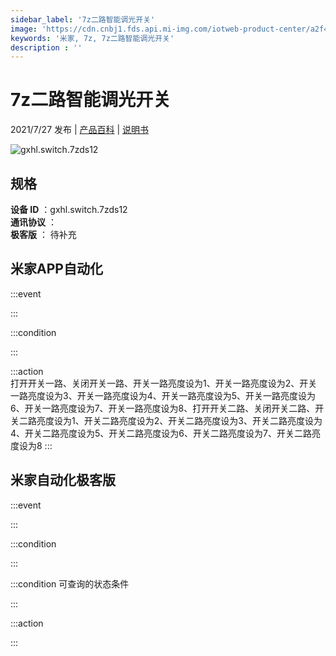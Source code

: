 ```yaml
---
sidebar_label: '7z二路智能调光开关'
image: 'https://cdn.cnbj1.fds.api.mi-img.com/iotweb-product-center/a2f4bc2b8025d7dcb98b87196824d7d5_1627275784156.png?GalaxyAccessKeyId=AKVGLQWBOVIRQ3XLEW&Expires=9223372036854775807&Signature=KuDxBIhZVnJPtVntSP4i1dIC7bY='
keywords: '米家, 7z, 7z二路智能调光开关'
description : ''
---
```

# 7z二路智能调光开关

2021/7/27 发布 | [产品百科](https://home.mi.com/webapp/content/baike/product/index.html?model=gxhl.switch.7zds12/) | [说明书](https://home.mi.com/views/introduction.html?model=gxhl.switch.7zds12&region=cn)

![gxhl.switch.7zds12](https://cdn.cnbj1.fds.api.mi-img.com/iotweb-product-center/a2f4bc2b8025d7dcb98b87196824d7d5_1627275784156.png?GalaxyAccessKeyId=AKVGLQWBOVIRQ3XLEW&Expires=9223372036854775807&Signature=KuDxBIhZVnJPtVntSP4i1dIC7bY=)

## 规格  
> 
**设备 ID** ：gxhl.switch.7zds12  
**通讯协议** ：  
**极客版**  ： 待补充 


## 米家APP自动化  

:::event  

:::

:::condition  

:::

:::action   
打开开关一路、关闭开关一路、开关一路亮度设为1、开关一路亮度设为2、开关一路亮度设为3、开关一路亮度设为4、开关一路亮度设为5、开关一路亮度设为6、开关一路亮度设为7、开关一路亮度设为8、打开开关二路、关闭开关二路、开关二路亮度设为1、开关二路亮度设为2、开关二路亮度设为3、开关二路亮度设为4、开关二路亮度设为5、开关二路亮度设为6、开关二路亮度设为7、开关二路亮度设为8
:::

## 米家自动化极客版  

:::event  

:::

:::condition  

:::

:::condition 可查询的状态条件  

:::

:::action  

:::

        
